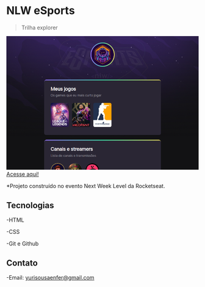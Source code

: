 # NLW eSports 
>Trilha explorer

![preview](./.github/preview.png)
[Acesse aqui!](https://yuri2544.github.io/nlw_sports/)


*Projeto construído no evento Next Week Level da Rocketseat.

## Tecnologias


-HTML

-CSS

-Git e Github

## Contato
-Email: yurisousaenfer@gmail.com